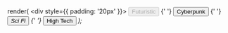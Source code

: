 render(
    <Arwes>
        <div style={{ padding: '20px' }}>
            <Button disabled>Futuristic</Button>
            {' '}
            <Button>Cyberpunk</Button>
            {' '}
            <Button layer='success'>
              <i className='mdi mdi-chemical-weapon' /> Sci Fi
            </Button>
            {' '}
            <Button layer='alert'>
              High Tech <i className='mdi mdi-robot' />
            </Button>
        </div>
    </Arwes>
);
